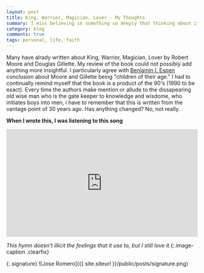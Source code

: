 ```yaml
---
layout: post
title: King, Warrior, Magician, Lover - My Thoughts
summary: I miss believing in something so deeply that thinking about it causes me to fall on knees. Since stepping away from the Mormon church I have become suspicious of everything and most everyone (including myself).
category: blog
comments: true
tags: personal, life, faith
---
```


Many have alrady written about King, Warrior, Magician, Lover by Robert Moore and Douglas Gillette. My review of the book could not possibly add anything more insightful. I particularly agree with [Benjamin I. Espen](http://www.benespen.com/journal/2011/8/17/king-warrior-magician-lover-book-review.html) conclusion about Moore and Gillette being "children of their age." I had to continually remind myself that the book is a product of the 90's (1990 to be exact). Every time the authors make mention or allude to the dissapearing old wise man who is the gate keeper to knowledge and wisdome, who initiates boys into men, i have to remember that this is written from the vantage point of 30 years ago. Has anything changed? No, not really.

**When I wrote this, I was listening to this song**

 <style>.embed-container { position: relative; padding-bottom: 56.25%; height: 0; overflow: hidden; max-width: 100%; } .embed-container iframe, .embed-container object, .embed-container embed { position: absolute; top: 0; left: 0; width: 100%; height: 100%; }</style>
<div class='embed-container'><iframe src='https://www.youtube.com/embed/6PkKjetr-3g?rel=0&amp;t=20s&amp;showinfo=0' frameborder='0' allowfullscreen></iframe></div>

_This hymn doesn't illicit the feelings that it use to, but I still love it._{:.image-caption .clearfix}

{:.signature}
![Jose Romero]({{ site.siteurl }}/public/posts/signature.png)

